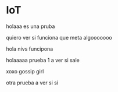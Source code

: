 ﻿# IoT
holaaa
es una pruba

quiero ver si funciona que meta algooooooo


hola nivs funcipona

holaaaaa prueba 1 a ver si sale


xoxo gossip girl

otra prueba a ver si si

